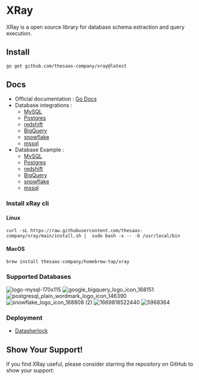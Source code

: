 # XRay

XRay is a open source library for database schema extraction and query execution.

## Install 

```bash
go get github.com/thesaas-company/xray@latest
```

## Docs

- Official documentation : [Go Docs](https://pkg.go.dev/github.com/thesaas-company/xray)
- Database integrations : 
    - [MySQL](./example/mysql/integration.md)
    - [Postgres](./example/postgres/integration.md)
    - [redshift](./example/redshift/integration.md)
    - [BigQuery](./example/bigquery/integration.md)
    - [snowflake](./example/snowflake/integration.md)
    - [mssql](./example/mssql/integration.md)
- Database Example : 
    - [MySQL](./example/mysql/README.md)
    - [Postgres](./example/postgres/README.md)
    - [redshift](./example/redshift/README.md)
    - [BigQuery](./example/bigquery/README.md)
    - [snowflake](./example/snowflake/README.md)
    - [mssql](./example/mssql/README.md)

### Install xRay cli


#### Linux
```
curl -sL https://raw.githubusercontent.com/thesaas-company/xray/main/install.sh |  sudo bash -s -- -b /usr/local/bin
```


#### MacOS
```
brew install thesaas-company/homebrew-tap/xray
```

### Supported Databases
![logo-mysql-170x115](https://github.com/Adarsh-jaiss/xray-library/assets/96974600/c63db1bf-5efe-4e44-a9fe-14862d467768) 
![google_bigquery_logo_icon_168151](https://github.com/Adarsh-jaiss/xray-library/assets/96974600/bbadd8de-761b-42c8-87a3-5038babf4ff9)    ![postgresql_plain_wordmark_logo_icon_146390](https://github.com/Adarsh-jaiss/xray-library/assets/96974600/7e663b9a-7739-4827-a2ef-701a6da0a7a1)  ![snowflake_logo_icon_168808 (2)](https://github.com/Adarsh-jaiss/xray-library/assets/96974600/5de6578e-8fca-4f29-823a-1b97fb69942e) 
 ![1669818522440](https://github.com/Adarsh-jaiss/xray-library/assets/96974600/101e1270-df24-45b2-907a-92cc85bf65bc)
![5968364](https://github.com/Adarsh-jaiss/xray-library/assets/96974600/acae42cc-7da4-4b79-8aa7-c8d9547712dc)


### Deployment
- [Datasherlock](https://datasherlock.io)

## Show Your Support!

If you find XRay useful, please consider starring the repository on GitHub to show your support:


